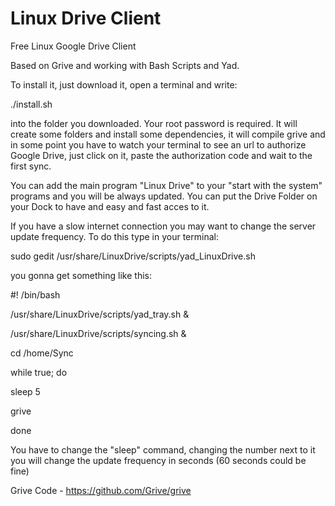 # Linux Drive Client
Free Linux Google Drive Client

Based on Grive and working with Bash Scripts and Yad. 

To install it, just download it, open a terminal and write:

./install.sh

into the folder you downloaded.
Your root password is required.
It will create some folders and install some dependencies, it will compile grive and in some point you have to watch your terminal to see an url to authorize Google Drive, just click on it, paste the authorization code and wait to the first sync.

You can add the main program "Linux Drive" to your "start with the system" programs and you will be always updated. You can put the Drive Folder on your Dock to have and easy and fast acces to it.

If you have a slow internet connection you may want to change the server update frequency. To do this type in your terminal:

sudo gedit /usr/share/LinuxDrive/scripts/yad_LinuxDrive.sh

you gonna get something like this: 

#! /bin/bash

/usr/share/LinuxDrive/scripts/yad_tray.sh &

/usr/share/LinuxDrive/scripts/syncing.sh &

cd /home/Sync

while true; do

sleep 5

grive

done


You have to change the "sleep" command, changing the number next to it you will change the update frequency in seconds (60 seconds could be fine)

Grive Code - https://github.com/Grive/grive



